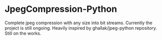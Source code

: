 # JpegCompression-Python
Complete jpeg compression with any size into bit streams. Currently the project is still ongoing.  Heavily inspired by ghallak/jpeg-python repository. Still on the works.
